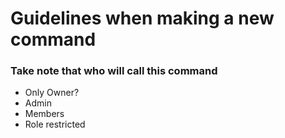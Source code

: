 # Guidelines when making a new command

### Take note that who will call this command 
- Only Owner?
- Admin
- Members
- Role restricted